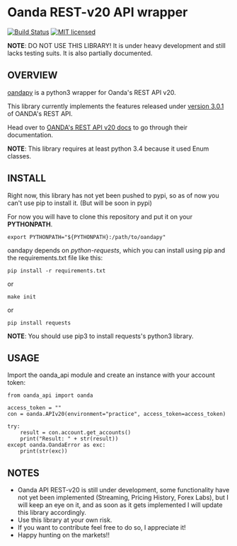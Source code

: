 Oanda REST-v20 API wrapper
==========================

[![Build Status](https://travis-ci.org/gustavooferreira/oandapy.svg?branch=master)](https://travis-ci.org/gustavooferreira/oandapy)
[![MIT licensed](https://img.shields.io/badge/license-MIT-blue.svg)](https://github.com/gustavooferreira/oandapy/blob/master/LICENCE.md)

__NOTE__: DO NOT USE THIS LIBRARY!
It is under heavy development and still lacks testing suits. It is also partially documented.


OVERVIEW
--------

[oandapy](https://github.com/gustavooferreira/oandapy) is a python3 wrapper for Oanda's REST API v20.

This library currently implements the features released under [version 3.0.1](http://developer.oanda.com/rest-live-v20/release-notes/) of OANDA's REST API.

Head over to [OANDA's REST API v20 docs](http://developer.oanda.com/rest-live-v20/introduction/) to go through their documentation.

__NOTE__: This library requires at least python 3.4 because it used Enum classes.


INSTALL
-------

Right now, this library has not yet been pushed to pypi, so as of now you can't use pip to install it. (But will be soon in pypi)

For now you will have to clone this repository and put it on your __PYTHONPATH__.
```
export PYTHONPATH="${PYTHONPATH}:/path/to/oandapy"
```

oandapy depends on _python-requests_, which you can install using pip and the requirements.txt file like this:
```
pip install -r requirements.txt
```
or
```
make init
```
or
```
pip install requests
```

__NOTE__: You should use pip3 to install requests's python3 library.


USAGE
-----

Import the oanda_api module and create an instance with your account token:
```
from oanda_api import oanda

access_token = ""
con = oanda.APIv20(environment="practice", access_token=access_token)

try:
    result = con.account.get_accounts()
    print("Result: " + str(result))
except oanda.OandaError as exc:
    print(str(exc))
```


NOTES
-----

* Oanda API REST-v20 is still under development, some functionality have not yet been implemented (Streaming, Pricing History, Forex Labs), but I will keep an eye on it, and as soon as it gets implemented I will update this library accordingly.
* Use this library at your own risk.
* If you want to contribute feel free to do so, I appreciate it!
* Happy hunting on the markets!!
